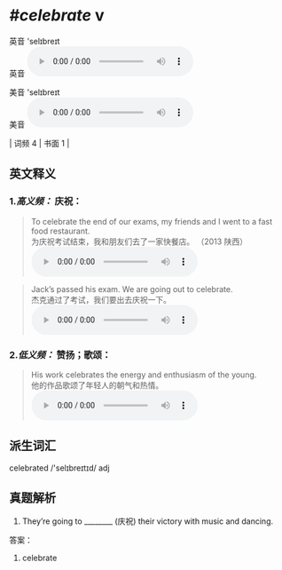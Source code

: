 # ***\#celebrate*** v
英音 'selɪbreɪt  
英音
<audio src="./media/celebrate-B.aac" controls="controls"></audio>

美音 'selɪbreɪt  
美音
<audio src="./media/celebrate.aac" controls="controls"></audio>



| 词频 4 | 书面 1 |  

英文释义
---
### 1.*高义频：* **庆祝：**  

 > To celebrate the end of our exams, my friends and I went to a fast food restaurant.  
 > 为庆祝考试结束，我和朋友们去了一家快餐店。  （2013 陕西）  
<audio src="./media/1-celebrate.aac" controls="controls"></audio>

 > Jack’s passed his exam. We are going out to celebrate.  
 > 杰克通过了考试，我们要出去庆祝一下。    
<audio src="./media/2-celebrate.aac" controls="controls"></audio>

### 2.*低义频：* **赞扬；歌颂：**  

 > His work celebrates the energy and enthusiasm of the young.  
 > 他的作品歌颂了年轻人的朝气和热情。    
<audio src="./media/3-celebrate.aac" controls="controls"></audio>


派生词汇
---
celebrated /'selɪbreɪtɪd/ adj   

真题解析
---
1. They’re going to ________ (庆祝) their victory with music and dancing.  

答案：
1. celebrate  

